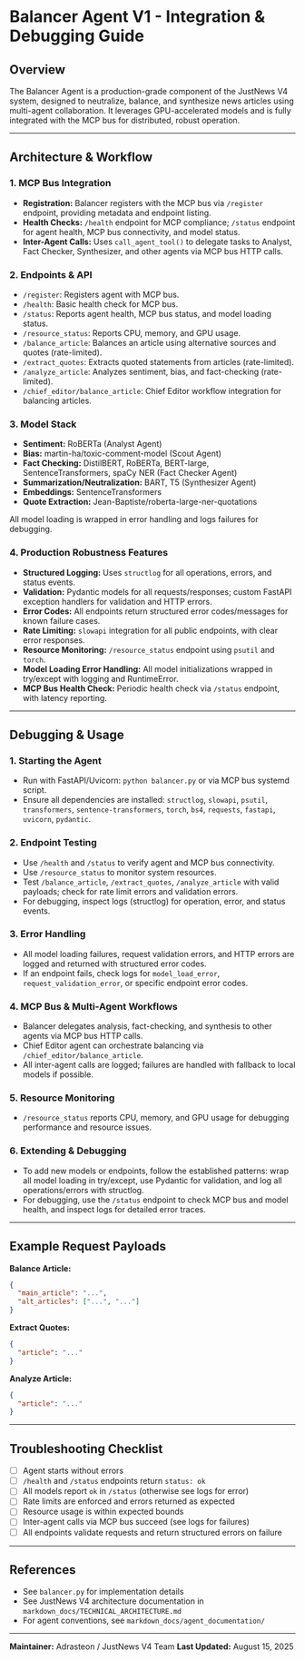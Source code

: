 # Balancer Agent V1 - Integration & Debugging Guide

## Overview
The Balancer Agent is a production-grade component of the JustNews V4 system, designed to neutralize, balance, and synthesize news articles using multi-agent collaboration. It leverages GPU-accelerated models and is fully integrated with the MCP bus for distributed, robust operation.

---

## Architecture & Workflow

### 1. MCP Bus Integration
- **Registration:** Balancer registers with the MCP bus via `/register` endpoint, providing metadata and endpoint listing.
- **Health Checks:** `/health` endpoint for MCP compliance; `/status` endpoint for agent health, MCP bus connectivity, and model status.
- **Inter-Agent Calls:** Uses `call_agent_tool()` to delegate tasks to Analyst, Fact Checker, Synthesizer, and other agents via MCP bus HTTP calls.

### 2. Endpoints & API
- `/register`: Registers agent with MCP bus.
- `/health`: Basic health check for MCP bus.
- `/status`: Reports agent health, MCP bus status, and model loading status.
- `/resource_status`: Reports CPU, memory, and GPU usage.
- `/balance_article`: Balances an article using alternative sources and quotes (rate-limited).
- `/extract_quotes`: Extracts quoted statements from articles (rate-limited).
- `/analyze_article`: Analyzes sentiment, bias, and fact-checking (rate-limited).
- `/chief_editor/balance_article`: Chief Editor workflow integration for balancing articles.

### 3. Model Stack
- **Sentiment:** RoBERTa (Analyst Agent)
- **Bias:** martin-ha/toxic-comment-model (Scout Agent)
- **Fact Checking:** DistilBERT, RoBERTa, BERT-large, SentenceTransformers, spaCy NER (Fact Checker Agent)
- **Summarization/Neutralization:** BART, T5 (Synthesizer Agent)
- **Embeddings:** SentenceTransformers
- **Quote Extraction:** Jean-Baptiste/roberta-large-ner-quotations

All model loading is wrapped in error handling and logs failures for debugging.

### 4. Production Robustness Features
- **Structured Logging:** Uses `structlog` for all operations, errors, and status events.
- **Validation:** Pydantic models for all requests/responses; custom FastAPI exception handlers for validation and HTTP errors.
- **Error Codes:** All endpoints return structured error codes/messages for known failure cases.
- **Rate Limiting:** `slowapi` integration for all public endpoints, with clear error responses.
- **Resource Monitoring:** `/resource_status` endpoint using `psutil` and `torch`.
- **Model Loading Error Handling:** All model initializations wrapped in try/except with logging and RuntimeError.
- **MCP Bus Health Check:** Periodic health check via `/status` endpoint, with latency reporting.

---

## Debugging & Usage

### 1. Starting the Agent
- Run with FastAPI/Uvicorn: `python balancer.py` or via MCP bus systemd script.
- Ensure all dependencies are installed: `structlog`, `slowapi`, `psutil`, `transformers`, `sentence-transformers`, `torch`, `bs4`, `requests`, `fastapi`, `uvicorn`, `pydantic`.

### 2. Endpoint Testing
- Use `/health` and `/status` to verify agent and MCP bus connectivity.
- Use `/resource_status` to monitor system resources.
- Test `/balance_article`, `/extract_quotes`, `/analyze_article` with valid payloads; check for rate limit errors and validation errors.
- For debugging, inspect logs (structlog) for operation, error, and status events.

### 3. Error Handling
- All model loading failures, request validation errors, and HTTP errors are logged and returned with structured error codes.
- If an endpoint fails, check logs for `model_load_error`, `request_validation_error`, or specific endpoint error codes.

### 4. MCP Bus & Multi-Agent Workflows
- Balancer delegates analysis, fact-checking, and synthesis to other agents via MCP bus HTTP calls.
- Chief Editor agent can orchestrate balancing via `/chief_editor/balance_article`.
- All inter-agent calls are logged; failures are handled with fallback to local models if possible.

### 5. Resource Monitoring
- `/resource_status` reports CPU, memory, and GPU usage for debugging performance and resource issues.

### 6. Extending & Debugging
- To add new models or endpoints, follow the established patterns: wrap all model loading in try/except, use Pydantic for validation, and log all operations/errors with structlog.
- For debugging, use the `/status` endpoint to check MCP bus and model health, and inspect logs for detailed error traces.

---

## Example Request Payloads

**Balance Article:**
```json
{
  "main_article": "...",
  "alt_articles": ["...", "..."]
}
```

**Extract Quotes:**
```json
{
  "article": "..."
}
```

**Analyze Article:**
```json
{
  "article": "..."
}
```

---

## Troubleshooting Checklist
- [ ] Agent starts without errors
- [ ] `/health` and `/status` endpoints return `status: ok`
- [ ] All models report `ok` in `/status` (otherwise see logs for error)
- [ ] Rate limits are enforced and errors returned as expected
- [ ] Resource usage is within expected bounds
- [ ] Inter-agent calls via MCP bus succeed (see logs for failures)
- [ ] All endpoints validate requests and return structured errors on failure

---

## References
- See `balancer.py` for implementation details
- See JustNews V4 architecture documentation in `markdown_docs/TECHNICAL_ARCHITECTURE.md`
- For agent conventions, see `markdown_docs/agent_documentation/`

---

**Maintainer:** Adrasteon / JustNews V4 Team
**Last Updated:** August 15, 2025
